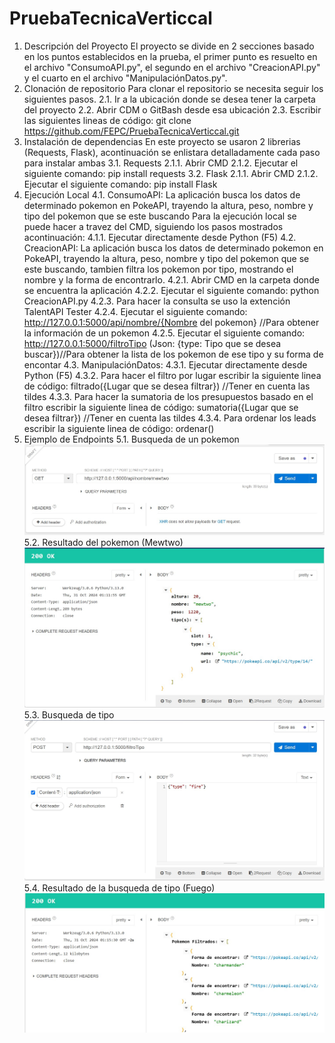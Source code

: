 # PruebaTecnicaVerticcal
1. Descripción del Proyecto
El proyecto se divide en 2 secciones basado en los puntos establecidos en la prueba, el primer punto es resuelto en el archivo "ConsumoAPI.py", el segundo en el archivo "CreacionAPI.py" y el cuarto en el archivo "ManipulaciónDatos.py".
2. Clonación de repositorio
Para clonar el repositorio se necesita seguir los siguientes pasos.
   2.1. Ir a la ubicación donde se desea tener la carpeta del proyecto
   2.2. Abrir CDM o GitBash desde esa ubicación
   2.3. Escribir las siguientes lineas de código: git clone https://github.com/FEPC/PruebaTecnicaVerticcal.git
3. Instalación de dependencias
En este proyecto se usaron 2 librerias (Requests, Flask), acontinuación se enlistara detalladamente cada paso para instalar ambas
   3.1. Requests
        2.1.1. Abrir CMD
        2.1.2. Ejecutar el siguiente comando: pip install requests
   3.2. Flask
        2.1.1. Abrir CMD
        2.1.2. Ejecutar el siguiente comando: pip install Flask
4. Ejecución Local
   4.1. ConsumoAPI:
   La aplicación busca los datos de determinado pokemon en PokeAPI, trayendo la altura, peso, nombre y tipo del pokemon que se este buscando
   Para la ejecución local se puede hacer a travez del CMD, siguiendo los pasos mostrados acontinuación:
        4.1.1. Ejecutar directamente desde Python (F5)
   4.2. CreacionAPI:
   La aplicación busca los datos de determinado pokemon en PokeAPI, trayendo la altura, peso, nombre y tipo del pokemon que se este buscando, tambien filtra los pokemon por  tipo, mostrando el nombre y la forma de encontrarlo.
        4.2.1. Abrir CMD en la carpeta donde se encuentra la aplicación
        4.2.2. Ejecutar el siguiente comando: python CreacionAPI.py
        4.2.3. Para hacer la consulta se uso la extención TalentAPI Tester
        4.2.4. Ejecutar el siguiente comando: http://127.0.0.1:5000/api/nombre/{Nombre del pokemon} //Para obtener la información de un pokemon
        4.2.5. Ejecutar el siguiente comando: http://127.0.0.1:5000/filtroTipo (Json: {type: Tipo que se desea buscar})//Para obtener la lista de los pokemon de ese tipo y su forma de encontar
   4.3. ManipulaciónDatos:
        4.3.1. Ejecutar directamente desde Python (F5)
        4.3.2. Para hacer el filtro por lugar escribir la siguiente linea de código: filtrado({Lugar que se desea filtrar}) //Tener en cuenta las tildes
        4.3.3. Para hacer la sumatoria de los presupuestos basado en el filtro escribir la siguiente linea de código: sumatoria({Lugar que se desea filtrar}) //Tener en cuenta las tildes
        4.3.4. Para ordenar los leads escribir la siguiente linea de código: ordenar()
5. Ejemplo de Endpoints
   5.1. Busqueda de un pokemon
   ![image](https://github.com/FEPC/PruebaTecnicaVerticcal/blob/main/Ejemplo/Comando%20para%20la%20busqueda%20de%20un%20Pokemon.jpg)
   5.2. Resultado del pokemon (Mewtwo)
   ![image](https://github.com/FEPC/PruebaTecnicaVerticcal/blob/main/Ejemplo/Resultado%20para%20la%20busqueda%20de%20Mewtwo.jpg)
   5.3. Busqueda de tipo
   ![image](https://github.com/FEPC/PruebaTecnicaVerticcal/blob/main/Ejemplo/Comando%20para%20la%20busqueda%20de%20un%20tipo.jpg)
   5.4. Resultado de la busqueda de tipo (Fuego)
   ![image](https://github.com/FEPC/PruebaTecnicaVerticcal/blob/main/Ejemplo/Resultado%20para%20la%20busqueda%20del%20tipo%20fuego.jpg)
   
    
   
